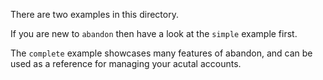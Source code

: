 There are two examples in this directory.

If you are new to `abandon` then have a look at the `simple` example first.

The `complete` example showcases many features of abandon, and can be used as a reference
for managing your acutal accounts.
